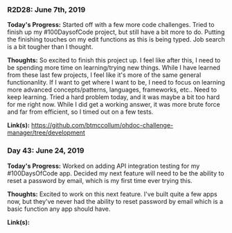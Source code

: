 
### R2D28: June 7th, 2019

 **Today's Progress:** Started off with a few more code challenges. Tried to finish up my #100DaysofCode project, but still have a bit more to do. Putting the finishing touches on my edit functions as this is being typed. Job search is a bit tougher than I thought.

 **Thoughts:** So excited to finish this project up. I feel like after this, I need to be spending more time on learning/trying new things. While I have learned from these last few projects, I feel like it's more of the same general functionanlity. If I want to get where I want to be, I need to focus on learning more advanced concepts/patterns, languages, frameworks, etc.. Need to keep learning. Tried a hard problem today, and it was maybe a bit too hard for me right now. While I did get a working answer, it was more brute force and far from efficient, so I timed out on a few tests.

 **Link(s):** https://github.com/btmccollum/ohdoc-challenge-manager/tree/development
 ### Day 43: June 24, 2019

 **Today's Progress:** Worked on adding API integration testing for my #100DaysOfCode app. Decided my next feature will need to be the ability to reset a password by email, which is my first time ever trying this.

 **Thoughts:** Excited to work on this next feature. I've built quite a few apps now, but they've never had the ability to reset password by email which is a basic function any app should have. 

 **Link(s):** 
 